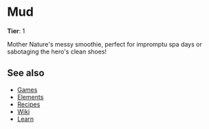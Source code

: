 # Mud

**Tier**: 1

Mother Nature's messy smoothie, perfect for impromptu spa days or sabotaging the hero's clean shoes!

## See also

* [Games](/wiki/games)
* [Elements](/wiki/elements)
* [Recipes](/wiki/recipes)
* [Wiki](/wiki/index)
* [Learn](/learn/index)